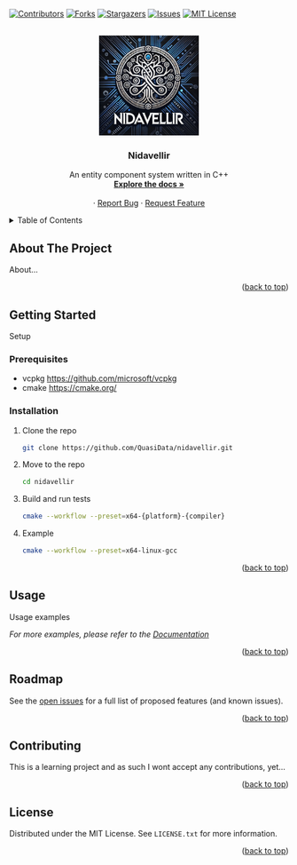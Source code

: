 [![Contributors][contributors-shield]][contributors-url]
[![Forks][forks-shield]][forks-url]
[![Stargazers][stars-shield]][stars-url]
[![Issues][issues-shield]][issues-url]
[![MIT License][license-shield]][license-url]



<!-- PROJECT LOGO -->
<br />
<div align="center">
  <a href="https://github.com/QuasiData/nidavellir">
    <img src="images/logo.png" alt="Logo" width="180" height="180">
  </a>
  <a href="https://github.com/QuasiData/nidavellir">
  </a>

<h3 align="center">Nidavellir</h3>

  <p align="center">
    An entity component system written in C++
    <br />
    <a href="https://quasidata.github.io/nidavellir/"><strong>Explore the docs »</strong></a>
    <br />
    <br />
    ·
    <a href="https://github.com/QuasiData/nidavellir/issues/new?labels=bug&template=bug-report---.md">Report Bug</a>
    ·
    <a href="https://github.com/QuasiData/nidavellir/issues/new?labels=enhancement&template=feature-request---.md">Request Feature</a>
  </p>
</div>



<!-- TABLE OF CONTENTS -->
<details>
  <summary>Table of Contents</summary>
  <ol>
    <li>
      <a href="#about-the-project">About The Project</a>
    </li>
    <li>
      <a href="#getting-started">Getting Started</a>
      <ul>
        <li><a href="#prerequisites">Prerequisites</a></li>
        <li><a href="#installation">Installation</a></li>
      </ul>
    </li>
    <li><a href="#usage">Usage</a></li>
    <li><a href="#roadmap">Roadmap</a></li>
    <li><a href="#contributing">Contributing</a></li>
    <li><a href="#license">License</a></li>
    <li><a href="#contact">Contact</a></li>
    <li><a href="#acknowledgments">Acknowledgments</a></li>
  </ol>
</details>



<!-- ABOUT THE PROJECT -->
## About The Project

About...

<p align="right">(<a href="#readme-top">back to top</a>)</p>


<!-- GETTING STARTED -->
## Getting Started

Setup

### Prerequisites

* vcpkg https://github.com/microsoft/vcpkg
* cmake https://cmake.org/

### Installation

1. Clone the repo
   ```sh
   git clone https://github.com/QuasiData/nidavellir.git
   ```
2. Move to the repo
    ```sh
    cd nidavellir
    ```

3. Build and run tests
    ```sh
    cmake --workflow --preset=x64-{platform}-{compiler}
    ```

4. Example
    ```sh
    cmake --workflow --preset=x64-linux-gcc
    ```

<p align="right">(<a href="#readme-top">back to top</a>)</p>



<!-- USAGE EXAMPLES -->
## Usage

Usage examples

_For more examples, please refer to the [Documentation](https://example.com)_

<p align="right">(<a href="#readme-top">back to top</a>)</p>



<!-- ROADMAP -->
## Roadmap

See the [open issues](https://github.com/QuasiData/nidavellir/issues) for a full list of proposed features (and known issues).

<p align="right">(<a href="#readme-top">back to top</a>)</p>

<!-- CONTRIBUTING -->
## Contributing

This is a learning project and as such I wont accept any contributions, yet...

<p align="right">(<a href="#readme-top">back to top</a>)</p>



<!-- LICENSE -->
## License

Distributed under the MIT License. See `LICENSE.txt` for more information.

<p align="right">(<a href="#readme-top">back to top</a>)</p>

<!-- MARKDOWN LINKS & IMAGES -->
<!-- https://www.markdownguide.org/basic-syntax/#reference-style-links -->
[contributors-shield]: https://img.shields.io/github/contributors/QuasiData/nidavellir.svg?style=for-the-badge
[contributors-url]: https://github.com/QuasiData/nidavellir/graphs/contributors
[forks-shield]: https://img.shields.io/github/forks/QuasiData/nidavellir.svg?style=for-the-badge
[forks-url]: https://github.com/QuasiData/nidavellir/network/members
[stars-shield]: https://img.shields.io/github/stars/QuasiData/nidavellir.svg?style=for-the-badge
[stars-url]: https://github.com/QuasiData/nidavellir/stargazers
[issues-shield]: https://img.shields.io/github/issues/QuasiData/nidavellir.svg?style=for-the-badge
[issues-url]: https://github.com/QuasiData/nidavellir/issues
[license-shield]: https://img.shields.io/github/license/QuasiData/nidavellir.svg?style=for-the-badge
[license-url]: https://github.com/QuasiData/nidavellir/blob/master/LICENSE.txt